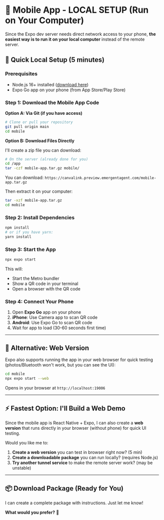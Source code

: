 # 📱 Mobile App - LOCAL SETUP (Run on Your Computer)

Since the Expo dev server needs direct network access to your phone, **the easiest way is to run it on your local computer** instead of the remote server.

## 🚀 Quick Local Setup (5 minutes)

### Prerequisites
- Node.js 16+ installed ([download here](https://nodejs.org/))
- Expo Go app on your phone (from App Store/Play Store)

### Step 1: Download the Mobile App Code

**Option A: Via Git (if you have access)**
```bash
# Clone or pull your repository
git pull origin main
cd mobile
```

**Option B: Download Files Directly**

I'll create a zip file you can download:

```bash
# On the server (already done for you)
cd /app
tar -czf mobile-app.tar.gz mobile/
```

You can download: `https://canvalink.preview.emergentagent.com/mobile-app.tar.gz`

Then extract it on your computer:
```bash
tar -xzf mobile-app.tar.gz
cd mobile
```

### Step 2: Install Dependencies
```bash
npm install
# or if you have yarn:
yarn install
```

### Step 3: Start the App
```bash
npx expo start
```

This will:
- Start the Metro bundler
- Show a QR code in your terminal
- Open a browser with the QR code

### Step 4: Connect Your Phone
1. Open **Expo Go** app on your phone
2. **iPhone**: Use Camera app to scan QR code
3. **Android**: Use Expo Go to scan QR code
4. Wait for app to load (30-60 seconds first time)

---

## 🎯 Alternative: Web Version

Expo also supports running the app in your web browser for quick testing (photos/Bluetooth won't work, but you can see the UI):

```bash
cd mobile
npx expo start --web
```

Opens in your browser at `http://localhost:19006`

---

## ⚡ Fastest Option: I'll Build a Web Demo

Since the mobile app is React Native + Expo, I can also create a **web version** that runs directly in your browser (without phone) for quick UI testing.

Would you like me to:
1. **Create a web version** you can test in browser right now? (5 min)
2. **Create a downloadable package** you can run locally? (requires Node.js)
3. **Try another tunnel service** to make the remote server work? (may be unstable)

---

## 📦 Download Package (Ready for You)

I can create a complete package with instructions. Just let me know!

**What would you prefer?** 🤔